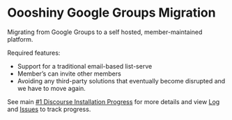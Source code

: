 # Oooshiny Google Groups Migration

Migrating from Google Groups to a self hosted, member-maintained platform.

Required features:

 - Support for a traditional email-based list-serve
 - Member’s can invite other members
 - Avoiding any third-party solutions that eventually become disrupted and we have to move again.

See main [#1 Discourse Installation Progress](https://github.com/OooShiny-Community/migration/issues/1) for more details and view [Log](https://github.com/OooShiny-Community/migration/blob/master/LOG.md) and [Issues](https://github.com/OooShiny-Community/migration/issues) to track progress.

